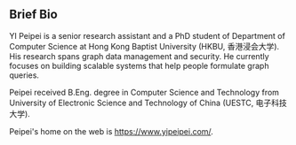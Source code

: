 ## Brief Bio

YI Peipei is a senior research assistant and a PhD student of Department of Computer Science at Hong Kong Baptist University (HKBU, 香港浸会大学). His research spans graph data management and security. He currently focuses on building scalable systems that help people formulate graph queries.

Peipei received B.Eng. degree in Computer Science and Technology from University of Electronic Science and Technology of China (UESTC, 电子科技大学).

Peipei's home on the web is https://www.yipeipei.com/.
